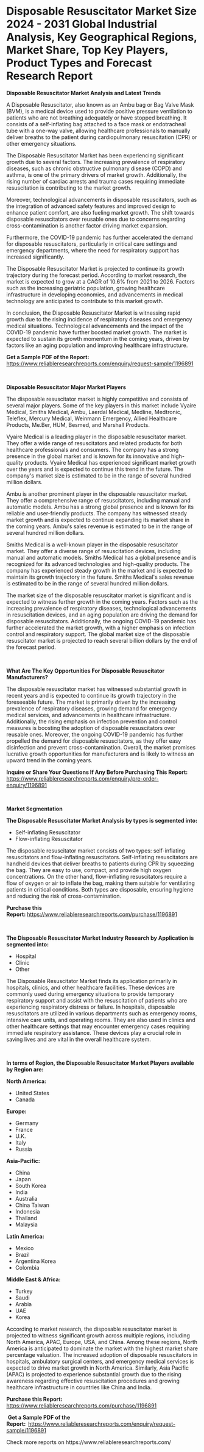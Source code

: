 <p><h1>Disposable Resuscitator Market Size 2024 - 2031 Global Industrial Analysis, Key Geographical Regions, Market Share, Top Key Players, Product Types and Forecast Research Report</h1></p><p><strong>Disposable Resuscitator Market Analysis and Latest Trends</strong></p>
<p><p>A Disposable Resuscitator, also known as an Ambu bag or Bag Valve Mask (BVM), is a medical device used to provide positive pressure ventilation to patients who are not breathing adequately or have stopped breathing. It consists of a self-inflating bag attached to a face mask or endotracheal tube with a one-way valve, allowing healthcare professionals to manually deliver breaths to the patient during cardiopulmonary resuscitation (CPR) or other emergency situations.</p><p>The Disposable Resuscitator Market has been experiencing significant growth due to several factors. The increasing prevalence of respiratory diseases, such as chronic obstructive pulmonary disease (COPD) and asthma, is one of the primary drivers of market growth. Additionally, the rising number of cardiac arrests and trauma cases requiring immediate resuscitation is contributing to the market growth.</p><p>Moreover, technological advancements in disposable resuscitators, such as the integration of advanced safety features and improved design to enhance patient comfort, are also fueling market growth. The shift towards disposable resuscitators over reusable ones due to concerns regarding cross-contamination is another factor driving market expansion.</p><p>Furthermore, the COVID-19 pandemic has further accelerated the demand for disposable resuscitators, particularly in critical care settings and emergency departments, where the need for respiratory support has increased significantly.</p><p>The Disposable Resuscitator Market is projected to continue its growth trajectory during the forecast period. According to market research, the market is expected to grow at a CAGR of 10.6% from 2021 to 2026. Factors such as the increasing geriatric population, growing healthcare infrastructure in developing economies, and advancements in medical technology are anticipated to contribute to this market growth.</p><p>In conclusion, the Disposable Resuscitator Market is witnessing rapid growth due to the rising incidence of respiratory diseases and emergency medical situations. Technological advancements and the impact of the COVID-19 pandemic have further boosted market growth. The market is expected to sustain its growth momentum in the coming years, driven by factors like an aging population and improving healthcare infrastructure.</p></p>
<p><strong>Get a Sample PDF of the Report:&nbsp;</strong> <a href="https://www.reliableresearchreports.com/enquiry/request-sample/1196891">https://www.reliableresearchreports.com/enquiry/request-sample/1196891</a></p>
<p>&nbsp;</p>
<p><strong>Disposable Resuscitator Major Market Players</strong></p>
<p><p>The disposable resuscitator market is highly competitive and consists of several major players. Some of the key players in this market include Vyaire Medical, Smiths Medical, Ambu, Laerdal Medical, Medline, Medtronic, Teleflex, Mercury Medical, Weinmann Emergency, Allied Healthcare Products, Me.Ber, HUM, Besmed, and Marshall Products.</p><p>Vyaire Medical is a leading player in the disposable resuscitator market. They offer a wide range of resuscitators and related products for both healthcare professionals and consumers. The company has a strong presence in the global market and is known for its innovative and high-quality products. Vyaire Medical has experienced significant market growth over the years and is expected to continue this trend in the future. The company's market size is estimated to be in the range of several hundred million dollars.</p><p>Ambu is another prominent player in the disposable resuscitator market. They offer a comprehensive range of resuscitators, including manual and automatic models. Ambu has a strong global presence and is known for its reliable and user-friendly products. The company has witnessed steady market growth and is expected to continue expanding its market share in the coming years. Ambu's sales revenue is estimated to be in the range of several hundred million dollars.</p><p>Smiths Medical is a well-known player in the disposable resuscitator market. They offer a diverse range of resuscitation devices, including manual and automatic models. Smiths Medical has a global presence and is recognized for its advanced technologies and high-quality products. The company has experienced steady growth in the market and is expected to maintain its growth trajectory in the future. Smiths Medical's sales revenue is estimated to be in the range of several hundred million dollars.</p><p>The market size of the disposable resuscitator market is significant and is expected to witness further growth in the coming years. Factors such as the increasing prevalence of respiratory diseases, technological advancements in resuscitation devices, and an aging population are driving the demand for disposable resuscitators. Additionally, the ongoing COVID-19 pandemic has further accelerated the market growth, with a higher emphasis on infection control and respiratory support. The global market size of the disposable resuscitator market is projected to reach several billion dollars by the end of the forecast period.</p></p>
<p>&nbsp;</p>
<p><strong>What Are The Key Opportunities For Disposable Resuscitator Manufacturers?</strong></p>
<p><p>The disposable resuscitator market has witnessed substantial growth in recent years and is expected to continue its growth trajectory in the foreseeable future. The market is primarily driven by the increasing prevalence of respiratory diseases, growing demand for emergency medical services, and advancements in healthcare infrastructure. Additionally, the rising emphasis on infection prevention and control measures is boosting the adoption of disposable resuscitators over reusable ones. Moreover, the ongoing COVID-19 pandemic has further propelled the demand for disposable resuscitators, as they offer easy disinfection and prevent cross-contamination. Overall, the market promises lucrative growth opportunities for manufacturers and is likely to witness an upward trend in the coming years.</p></p>
<p><strong>Inquire or Share Your Questions If Any Before Purchasing This Report:</strong> <a href="https://www.reliableresearchreports.com/enquiry/pre-order-enquiry/1196891">https://www.reliableresearchreports.com/enquiry/pre-order-enquiry/1196891</a></p>
<p>&nbsp;</p>
<p><strong>Market Segmentation</strong></p>
<p><strong>The Disposable Resuscitator Market Analysis by types is segmented into:</strong></p>
<p><ul><li>Self-inflating Resuscitator</li><li>Flow-inflating Resuscitator</li></ul></p>
<p><p>The disposable resuscitator market consists of two types: self-inflating resuscitators and flow-inflating resuscitators. Self-inflating resuscitators are handheld devices that deliver breaths to patients during CPR by squeezing the bag. They are easy to use, compact, and provide high oxygen concentrations. On the other hand, flow-inflating resuscitators require a flow of oxygen or air to inflate the bag, making them suitable for ventilating patients in critical conditions. Both types are disposable, ensuring hygiene and reducing the risk of cross-contamination.</p></p>
<p><strong>Purchase this Report:&nbsp;</strong><a href="https://www.reliableresearchreports.com/purchase/1196891">https://www.reliableresearchreports.com/purchase/1196891</a></p>
<p>&nbsp;</p>
<p><strong>The Disposable Resuscitator Market Industry Research by Application is segmented into:</strong></p>
<p><ul><li>Hospital</li><li>Clinic</li><li>Other</li></ul></p>
<p><p>The Disposable Resuscitator Market finds its application primarily in hospitals, clinics, and other healthcare facilities. These devices are commonly used during emergency situations to provide temporary respiratory support and assist with the resuscitation of patients who are experiencing respiratory distress or failure. In hospitals, disposable resuscitators are utilized in various departments such as emergency rooms, intensive care units, and operating rooms. They are also used in clinics and other healthcare settings that may encounter emergency cases requiring immediate respiratory assistance. These devices play a crucial role in saving lives and are vital in the overall healthcare system.</p></p>
<p>&nbsp;</p>
<p><strong>In terms of Region, the Disposable Resuscitator Market Players available by Region are:</strong></p>
<p>
    <p> <strong> North America: </strong>
        <ul>
            <li>United States</li>
            <li>Canada</li>
        </ul>
        </p> 
    <p> <strong> Europe: </strong>
        <ul>
            <li>Germany</li>
            <li>France</li>
            <li>U.K.</li>
            <li>Italy</li>
            <li>Russia</li>
        </ul>
        </p> 
    <p> <strong> Asia-Pacific: </strong>
        <ul>
            <li>China</li>
            <li>Japan</li>
            <li>South Korea</li>
            <li>India</li>
            <li>Australia</li>
            <li>China Taiwan</li>
            <li>Indonesia</li>
            <li>Thailand</li>
            <li>Malaysia</li>
        </ul>
        </p> 
    <p> <strong> Latin America: </strong>
        <ul>
            <li>Mexico</li>
            <li>Brazil</li>
            <li>Argentina Korea</li>
            <li>Colombia</li>
        </ul>
        </p> 
    <p> <strong> Middle East & Africa: </strong>
        <ul>
            <li>Turkey</li>
            <li>Saudi</li>
            <li>Arabia</li>
            <li>UAE</li>
            <li>Korea</li>
        </ul>
    </p>
    </p>
<p><p>According to market research, the disposable resuscitator market is projected to witness significant growth across multiple regions, including North America, APAC, Europe, USA, and China. Among these regions, North America is anticipated to dominate the market with the highest market share percentage valuation. The increased adoption of disposable resuscitators in hospitals, ambulatory surgical centers, and emergency medical services is expected to drive market growth in North America. Similarly, Asia Pacific (APAC) is projected to experience substantial growth due to the rising awareness regarding effective resuscitation procedures and growing healthcare infrastructure in countries like China and India.</p></p>
<p><strong>Purchase this Report: </strong><a href="https://www.reliableresearchreports.com/purchase/1196891">https://www.reliableresearchreports.com/purchase/1196891</a></p>
<p>&nbsp;<strong>Get a Sample PDF of the Report:&nbsp;&nbsp;</strong><a href="https://www.reliableresearchreports.com/enquiry/request-sample/1196891">https://www.reliableresearchreports.com/enquiry/request-sample/1196891</a></p>
<p><strong></strong></p>
<p>Check more reports on https://www.reliableresearchreports.com/</p>